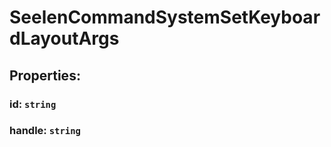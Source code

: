 # **SeelenCommandSystemSetKeyboardLayoutArgs**

## **Properties**:

### id: `string`

### handle: `string`
